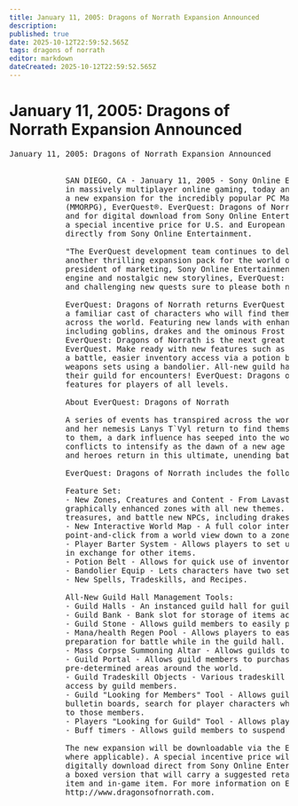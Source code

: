 ```yaml
---
title: January 11, 2005: Dragons of Norrath Expansion Announced
description: 
published: true
date: 2025-10-12T22:59:52.565Z
tags: dragons of norrath
editor: markdown
dateCreated: 2025-10-12T22:59:52.565Z
---
```


# January 11, 2005: Dragons of Norrath Expansion Announced
<pre>
January 11, 2005: Dragons of Norrath Expansion Announced


            SAN DIEGO, CA - January 11, 2005 - Sony Online Entertainment Inc. (SOE), a worldwide leader 
            in massively multiplayer online gaming, today announced EverQuest®: Dragons of Norrath, 
            a new expansion for the incredibly popular PC Massively Multiplayer Online Role-Playing Game 
            (MMORPG), EverQuest®. EverQuest: Dragons of Norrath is scheduled to be available at retail 
            and for digital download from Sony Online Entertainment for U.S. $29.99 in February 2005 with 
            a special incentive price for U.S. and European consumers who pre-order and digitally download 
            directly from Sony Online Entertainment.

            "The EverQuest development team continues to deliver new content, adventures and features in yet 
            another thrilling expansion pack for the world of EverQuest," said Michael Lustenberger, vice 
            president of marketing, Sony Online Entertainment. "Combining the power of the new graphics 
            engine and nostalgic new storylines, EverQuest: Dragons of Norrath offers a beautiful new world 
            and challenging new quests sure to please both new and veteran EverQuest players alike."

            EverQuest: Dragons of Norrath returns EverQuest to its original foundation with appearances from 
            a familiar cast of characters who will find themselves at the forefront of events transpiring 
            across the world. Featuring new lands with enhanced graphics, bold new storylines, updated creatures 
            including goblins, drakes and the ominous Frost Giant, and all-new guild management tools, 
            EverQuest: Dragons of Norrath is the next great expansion pack for the fantasy adventure that is 
            EverQuest. Make ready with new features such as the ability to regenerate your mana/health before 
            a battle, easier inventory access via a potion belt, and the ability and to quickly swap pre-arranged 
            weapons sets using a bandolier. All-new guild hall management tools allow players to easily ready 
            their guild for encounters! EverQuest: Dragons of Norrath is bursting with new adventures and 
            features for players of all levels. 

            About EverQuest: Dragons of Norrath

            A series of events has transpired across the world of Norrath and the familiar faces of Firiona Vie 
            and her nemesis Lanys T`Vyl return to find themselves at the forefront of these events. Unbeknownst 
            to them, a dark influence has seeped into the world of Norrath causing new tensions to arise and 
            conflicts to intensify as the dawn of a new age emerges. The Age of War is upon the people of Norrath 
            and heroes return in this ultimate, unending battle between good and evil. 

            EverQuest: Dragons of Norrath includes the following features:

            Feature Set:
            - New Zones, Creatures and Content - From Lavastorm to the Thundercrest Isles, adventure in 
            graphically enhanced zones with all new themes. Brave challenging new quests, discover new 
            treasures, and battle new NPCs, including drakes, goblins and fierce dragons.
            - New Interactive World Map - A full color interactive map of the world allows players to 
            point-and-click from a world view down to a zone view of the traditional line maps.
            - Player Barter System - Allows players to set up their own method of giving platinum or items 
            in exchange for other items.
            - Potion Belt - Allows for quick use of inventory items.
            - Bandolier Equip - Lets characters have two sets of pre-arranged weapons for each hand.
            - New Spells, Tradeskills, and Recipes.

            All-New Guild Hall Management Tools:
            - Guild Halls - An instanced guild hall for guild members to meet and prepare for playing. 
            - Guild Bank - Bank slot for storage of items accessible by all designated members of a guild.
            - Guild Stone - Allows guild members to easily port to the Instanced Guild Hall.
            - Mana/health Regen Pool - Allows players to easily regenerate their mana and health in 
            preparation for battle while in the guild hall.
            - Mass Corpse Summoning Altar - Allows guilds to summon guild corpses en masse to the altar room.
            - Guild Portal - Allows guild members to purchase the ability to have a persistent port to 
            pre-determined areas around the world. 
            - Guild Tradeskill Objects - Various tradeskill tools are located in the guild hall for easy 
            access by guild members.
            - Guild "Looking for Members" Tool - Allows guilds to recruit by placing persistent "ads" on 
            bulletin boards, search for player characters who match guild criteria and send in-game emails 
            to those members.
            - Players "Looking for Guild" Tool - Allows players to find guilds recruiting members. 
            - Buff timers - Allows guild members to suspend buff timers while in guild halls. 

            The new expansion will be downloadable via the EverQuest Station Store for U.S. $29.99 (plus tax 
            where applicable). A special incentive price will be available to consumers who pre-order and 
            digitally download direct from Sony Online Entertainment. Additionally, retailers will be offering 
            a boxed version that will carry a suggested retail price of $29.99, which includes a special in-box 
            item and in-game item. For more information on EverQuest: Dragons of Norrath, please visit: 
            http://www.dragonsofnorrath.com. 

</pre>